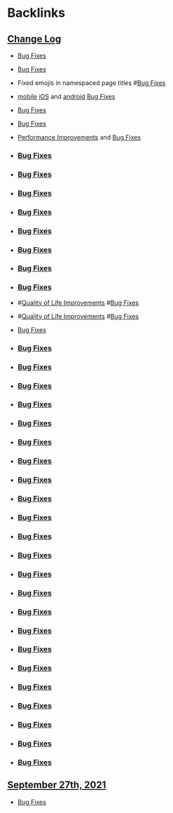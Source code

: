 
# Backlinks
## [Change Log](<Change Log.md>)
- [Bug Fixes](<Bug Fixes.md>)

- [Bug Fixes](<Bug Fixes.md>)

- Fixed emojis in namespaced page titles #[Bug Fixes](<Bug Fixes.md>)

- [mobile](<mobile.md>) [iOS](<iOS.md>) and [android](<android.md>) [Bug Fixes](<Bug Fixes.md>)

- [Bug Fixes](<Bug Fixes.md>)

- [Bug Fixes](<Bug Fixes.md>)

- [Performance Improvements](<Performance Improvements.md>) and [Bug Fixes](<Bug Fixes.md>)

- ### [Bug Fixes](<Bug Fixes.md>)

- ### [Bug Fixes](<Bug Fixes.md>)

- ### [Bug Fixes](<Bug Fixes.md>)

- ### [Bug Fixes](<Bug Fixes.md>)

- ### [Bug Fixes](<Bug Fixes.md>)

- ### [Bug Fixes](<Bug Fixes.md>)

- ### [Bug Fixes](<Bug Fixes.md>)

- ### [Bug Fixes](<Bug Fixes.md>)

- #[Quality of Life Improvements](<Quality of Life Improvements.md>) #[Bug Fixes](<Bug Fixes.md>)

- #[Quality of Life Improvements](<Quality of Life Improvements.md>) #[Bug Fixes](<Bug Fixes.md>)

- [Bug Fixes](<Bug Fixes.md>)

- ### [Bug Fixes](<Bug Fixes.md>)

- ### [Bug Fixes](<Bug Fixes.md>)

- ### [Bug Fixes](<Bug Fixes.md>)

- ### [Bug Fixes](<Bug Fixes.md>)

- ### [Bug Fixes](<Bug Fixes.md>)

- ### [Bug Fixes](<Bug Fixes.md>)

- ### [Bug Fixes](<Bug Fixes.md>)

- ### [Bug Fixes](<Bug Fixes.md>)

- ### [Bug Fixes](<Bug Fixes.md>)

- ### [Bug Fixes](<Bug Fixes.md>)

- ### [Bug Fixes](<Bug Fixes.md>)

- ### [Bug Fixes](<Bug Fixes.md>)

- ### [Bug Fixes](<Bug Fixes.md>)

- ### [Bug Fixes](<Bug Fixes.md>)

- ### [Bug Fixes](<Bug Fixes.md>)

- ### [Bug Fixes](<Bug Fixes.md>)

- ### [Bug Fixes](<Bug Fixes.md>)

- ### [Bug Fixes](<Bug Fixes.md>)

- ### [Bug Fixes](<Bug Fixes.md>)

- ### [Bug Fixes](<Bug Fixes.md>)

- ### [Bug Fixes](<Bug Fixes.md>)

- ### [Bug Fixes](<Bug Fixes.md>)

- ### [Bug Fixes](<Bug Fixes.md>)

## [September 27th, 2021](<September 27th, 2021.md>)
- [Bug Fixes](<Bug Fixes.md>)

